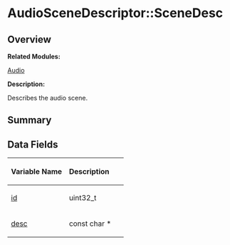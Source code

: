 # AudioSceneDescriptor::SceneDesc<a name="EN-US_TOPIC_0000001054479555"></a>

## **Overview**<a name="section379811408093529"></a>

**Related Modules:**

[Audio](audio.md)

**Description:**

Describes the audio scene. 

## **Summary**<a name="section1625601865093529"></a>

## Data Fields<a name="pub-attribs"></a>

<a name="table1397552102093529"></a>
<table><thead align="left"><tr id="row738137513093529"><th class="cellrowborder" valign="top" width="50%" id="mcps1.1.3.1.1"><p id="p1165735918093529"><a name="p1165735918093529"></a><a name="p1165735918093529"></a>Variable Name</p>
</th>
<th class="cellrowborder" valign="top" width="50%" id="mcps1.1.3.1.2"><p id="p1923080341093529"><a name="p1923080341093529"></a><a name="p1923080341093529"></a>Description</p>
</th>
</tr>
</thead>
<tbody><tr id="row827469782093529"><td class="cellrowborder" valign="top" width="50%" headers="mcps1.1.3.1.1 "><p id="p1226691795093529"><a name="p1226691795093529"></a><a name="p1226691795093529"></a><a href="audio.md#ga3e54db28a854f634bd847919e7ae8e32">id</a></p>
</td>
<td class="cellrowborder" valign="top" width="50%" headers="mcps1.1.3.1.2 "><p id="p150960511093529"><a name="p150960511093529"></a><a name="p150960511093529"></a>uint32_t </p>
</td>
</tr>
<tr id="row1295573479093529"><td class="cellrowborder" valign="top" width="50%" headers="mcps1.1.3.1.1 "><p id="p234324511093529"><a name="p234324511093529"></a><a name="p234324511093529"></a><a href="audio.md#ga81e44604a869f47c88c3f9503b9287e1">desc</a></p>
</td>
<td class="cellrowborder" valign="top" width="50%" headers="mcps1.1.3.1.2 "><p id="p973962227093529"><a name="p973962227093529"></a><a name="p973962227093529"></a>const char * </p>
</td>
</tr>
</tbody>
</table>

